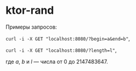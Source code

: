 # ktor-rand

Примеры запросов:

``curl -i -X GET "localhost:8080/?begin=a&end=b"``,

``curl -i -X GET "localhost:8080/?length=l"``,

где _a_, _b_ и _l_ &mdash; числа от 0 до 2147483647.

